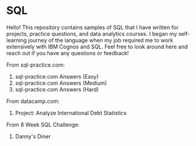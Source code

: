 # SQL

Hello! This repository contains samples of SQL that I have written for projects, practice questions, and data analytics courses. I began my self-learning journey of the language when my job required me to work extensively with IBM Cognos and SQL. Feel free to look around here and reach out if you have any questions or feedback!

From sql-practice.com:
1.  sql-practice.com Answers (Easy)
2.  sql-practice.com Answers (Medium)
3.  sql-practice.com Answers (Hard)

From datacamp.com:
1.  Project: Analyze International Debt Statistics

From 8 Week SQL Challenge:
1.  Danny's Diner

